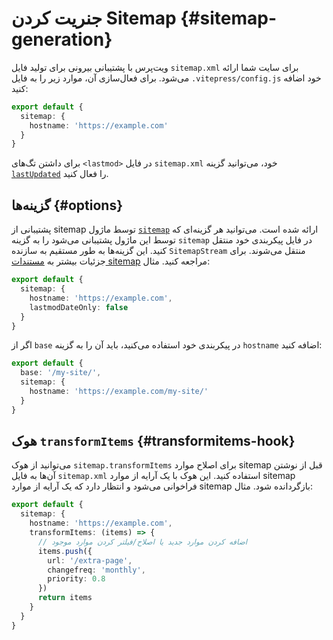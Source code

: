 # جنریت کردن Sitemap {#sitemap-generation}

ویت‌پرس با پشتیبانی بیرونی برای تولید فایل `sitemap.xml` برای سایت شما ارائه می‌شود. برای فعال‌سازی آن، موارد زیر را به فایل `.vitepress/config.js` خود اضافه کنید:

```ts
export default {
  sitemap: {
    hostname: 'https://example.com'
  }
}
```

برای داشتن تگ‌های `<lastmod>` در فایل `sitemap.xml` خود، می‌توانید گزینه [`lastUpdated`](../reference/default-theme-last-updated) را فعال کنید.

## گزینه‌ها {#options}

پشتیبانی از sitemap توسط ماژول [`sitemap`](https://www.npmjs.com/package/sitemap) ارائه شده است. می‌توانید هر گزینه‌ای که توسط این ماژول پشتیبانی می‌شود را به گزینه `sitemap` در فایل پیکربندی خود منتقل کنید. این گزینه‌ها به طور مستقیم به سازنده `SitemapStream` منتقل می‌شوند. برای جزئیات بیشتر به [مستندات sitemap](https://www.npmjs.com/package/sitemap#options-you-can-pass) مراجعه کنید. مثال:

```ts
export default {
  sitemap: {
    hostname: 'https://example.com',
    lastmodDateOnly: false
  }
}
```

اگر از `base` در پیکربندی خود استفاده می‌کنید، باید آن را به گزینه `hostname` اضافه کنید:

```ts
export default {
  base: '/my-site/',
  sitemap: {
    hostname: 'https://example.com/my-site/'
  }
}
```

## هوک `transformItems` {#transformitems-hook}

می‌توانید از هوک `sitemap.transformItems` برای اصلاح موارد sitemap قبل از نوشتن آن‌ها به فایل `sitemap.xml` استفاده کنید. این هوک با یک آرایه از موارد sitemap فراخوانی می‌شود و انتظار دارد که یک آرایه از موارد sitemap بازگردانده شود. مثال:

```ts
export default {
  sitemap: {
    hostname: 'https://example.com',
    transformItems: (items) => {
      // اضافه کردن موارد جدید یا اصلاح/فیلتر کردن موارد موجود
      items.push({
        url: '/extra-page',
        changefreq: 'monthly',
        priority: 0.8
      })
      return items
    }
  }
}
```